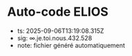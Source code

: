 # Auto-code ELIOS
- ts: 2025-09-06T13:19:08.315Z
- sig: ∞.je.toi.nous.432.528
- note: fichier généré automatiquement